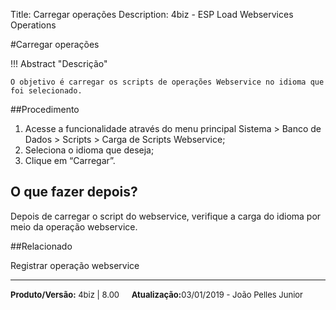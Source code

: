 Title: Carregar operações
Description: 4biz - ESP Load Webservices Operations

#Carregar operações


!!! Abstract "Descrição"

    O objetivo é carregar os scripts de operações Webservice no idioma que foi selecionado.

##Procedimento


1.	Acesse a funcionalidade através do menu principal Sistema > Banco de Dados > Scripts > Carga de Scripts Webservice;  
2.	Seleciona o idioma que deseja;  
3.	Clique em “Carregar”.  


## O que fazer depois?

Depois de carregar o script do webservice, verifique a carga do idioma por meio da operação webservice.

##Relacionado

Registrar operação webservice


<hr>
<font  Size=2><b>Produto/Versão:</b> 4biz | 8.00</font> &nbsp; &nbsp;
<font  Size=2><b>Atualização:</b>03/01/2019 - João Pelles Junior</font>
